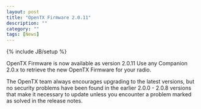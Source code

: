 ```yaml
---
layout: post
title: "OpenTX Firmware 2.0.11"
description: ""
category: ""
tags: [News]
---
```

{% include JB/setup %}

OpenTX Firmware is now available as version 2.0.11
Use any Companion 2.0.x to retrieve the new OpenTX Firmware for your radio.

The OpenTX team always encourages upgrading to the latest versions, but no security problems have been found in the earlier 2.0.0 - 2.0.8 versions that make it necessary to update unless you encounter a problem marked as solved in the release notes.


